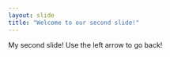 ```yaml
---
layout: slide
title: "Welcome to our second slide!"
---
```

My second slide!
Use the left arrow to go back!
